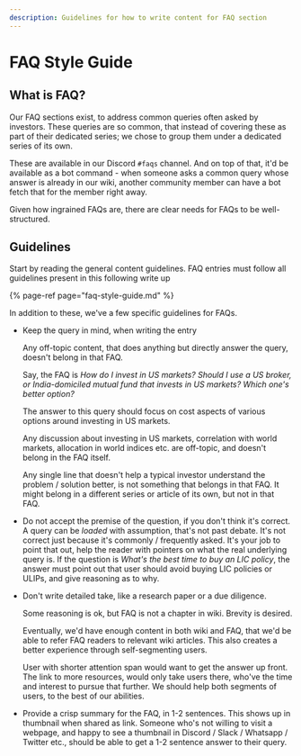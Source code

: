 ```yaml
---
description: Guidelines for how to write content for FAQ section
---
```


# FAQ Style Guide

## What is FAQ?

Our FAQ sections exist, to address common queries often asked by investors. These queries are so common, that instead of covering these as part of their dedicated series; we chose to group them under a dedicated series of its own.

These are available in our Discord `#faqs` channel. And on top of that, it'd be available as a bot command - when someone asks a common query whose answer is already in our wiki, another community member can have a bot fetch that for the member right away.  
  
Given how ingrained FAQs are, there are clear needs for FAQs to be well-structured.

## Guidelines

Start by reading the general content guidelines. FAQ entries must follow all guidelines present in this following write up

{% page-ref page="faq-style-guide.md" %}

In addition to these, we've a few specific guidelines for FAQs.

* Keep the query in mind, when writing the entry   


  Any off-topic content, that does anything but directly answer the query, doesn't belong in that FAQ.  
  
  Say, the FAQ is _How do I invest in US markets? Should I use a US broker, or India-domiciled mutual fund that invests in US markets? Which one's better option?_  
  
  The answer to this query should focus on cost aspects of various options around investing in US markets.  
  
  Any discussion about investing in US markets, correlation with world markets, allocation in world indices etc. are off-topic, and doesn't belong in the FAQ itself.  
  
  Any single line that doesn't help a typical investor understand the problem / solution better, is not something that belongs in that FAQ. It might belong in a different series or article of its own, but not in that FAQ.  

* Do not accept the premise of the question, if you don't think it's correct.  A query can be _loaded_ with assumption, that's not past debate. It's not correct just because it's commonly / frequently asked.  It's your job to point that out, help the reader with pointers on what the real underlying query is.  If the question is _What's the best time to buy an LIC policy_, the answer must point out that user should avoid buying LIC policies or ULIPs, and give reasoning as to why. 
* Don't write detailed take, like a research paper or a due diligence.   
  
  Some reasoning is ok, but FAQ is not a chapter in wiki. Brevity is desired.   


  Eventually, we'd have enough content in both wiki and FAQ, that we'd be able to refer FAQ readers to relevant wiki articles. This also creates a better experience through self-segmenting users.  
  
  User with shorter attention span would want to get the answer up front. The link to more resources, would only take users there, who've the time and interest to pursue that further. We should help both segments of users, to the best of our abilities.  

* Provide a crisp summary for the FAQ, in 1-2 sentences.  This shows up in thumbnail when shared as link. Someone who's not willing to visit a webpage, and happy to see a thumbnail in Discord / Slack / Whatsapp / Twitter etc., should be able to get a 1-2 sentence answer to their query. 





